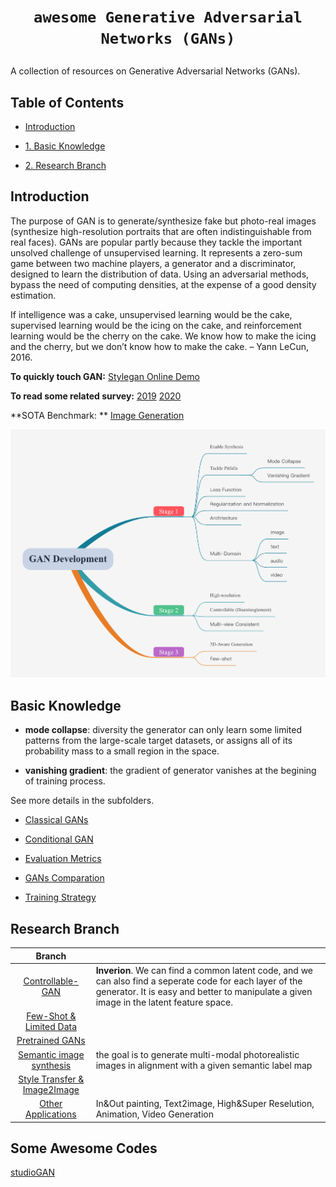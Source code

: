 # <p align=center>`awesome Generative Adversarial Networks (GANs)`</p>

A collection of resources on Generative Adversarial Networks (GANs).



## Table of Contents

- [Introduction](#Introduction)

- [1. Basic Knowledge](#Basic-Knowledge)

- [2. Research Branch](#Research-Branch)



## Introduction

The purpose of GAN is to generate/synthesize fake but photo-real images (synthesize high-resolution portraits that are often indistinguishable from real faces). GANs are popular partly because they tackle the important unsolved challenge of unsupervised learning. It represents a zero-sum game between two machine players, a generator and a discriminator, designed to learn the distribution of data.  Using an adversarial methods, bypass the need of computing densities, at the expense of a good density estimation.

If intelligence was a cake, unsupervised learning would be the cake, supervised learning would be the icing on the cake, and reinforcement learning would be the cherry on the cake. We know how to make the icing and the cherry, but we don’t know how to make the cake. – Yann LeCun, 2016.

**To quickly touch GAN:** [Stylegan Online Demo](https://thispersondoesnotexist.com/)

**To read some related survey:** [2019](https://arxiv.org/abs/1906.01529) [2020](https://arxiv.org/abs/2001.06937) 

**SOTA Benchmark: ** [Image Generation](https://paperswithcode.com/task/image-generation) 

![GAN Development](https://raw.githubusercontent.com/yzy1996/Image-Hosting/master/GAN%20Development.png)



## Basic Knowledge

- **mode collapse**: diversity the generator can only learn some limited patterns from the large-scale target datasets, or assigns all of its probability mass to a small region in the space.

- **vanishing gradient**: the gradient of generator vanishes at the begining of training process.



See more details in the subfolders.

- [Classical GANs](./1-Classical-GANs)

- [Conditional GAN](1-Conditional-GAN-(cGAN))

- [Evaluation Metrics](./1-Evaluation-Metrics)
- [GANs Comparation](./1-GANs-Comparation)
- [Training Strategy](./Training-Strategy )



## Research Branch

|                            Branch                            |                                                              |
| :----------------------------------------------------------: | ------------------------------------------------------------ |
|           [Controllable-GAN](./2-Controllable-GAN)           | **Inverion**. We can find a common latent code, and we can also find a seperate code for each layer of the generator. It is easy and better to manipulate a given image in the latent feature space. |
|    [Few-Shot & Limited Data](./2-Few-Shot-&-Limited-Data)    |                                                              |
|            [Pretrained GANs](./2-Pretrained-GANs)            |                                                              |
|    [Semantic image synthesis](2-Semantic-image-synthesis)    | the goal is to generate multi-modal photorealistic images in alignment with a given semantic label map |
| [Style Transfer & Image2Image](./2-Style-Transfer-&-Image2Image) |                                                              |
|         [Other Applications](./3-Applicational-GAN)          | In&Out painting, Text2image, High&Super Reselution, Animation, Video Generation |



## Some Awesome Codes

[studioGAN](https://github.com/POSTECH-CVLab/PyTorch-StudioGAN)
